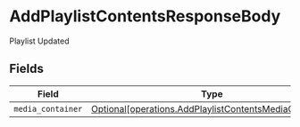 # AddPlaylistContentsResponseBody

Playlist Updated


## Fields

| Field                                                                                                                  | Type                                                                                                                   | Required                                                                                                               | Description                                                                                                            |
| ---------------------------------------------------------------------------------------------------------------------- | ---------------------------------------------------------------------------------------------------------------------- | ---------------------------------------------------------------------------------------------------------------------- | ---------------------------------------------------------------------------------------------------------------------- |
| `media_container`                                                                                                      | [Optional[operations.AddPlaylistContentsMediaContainer]](../../models/operations/addplaylistcontentsmediacontainer.md) | :heavy_minus_sign:                                                                                                     | N/A                                                                                                                    |